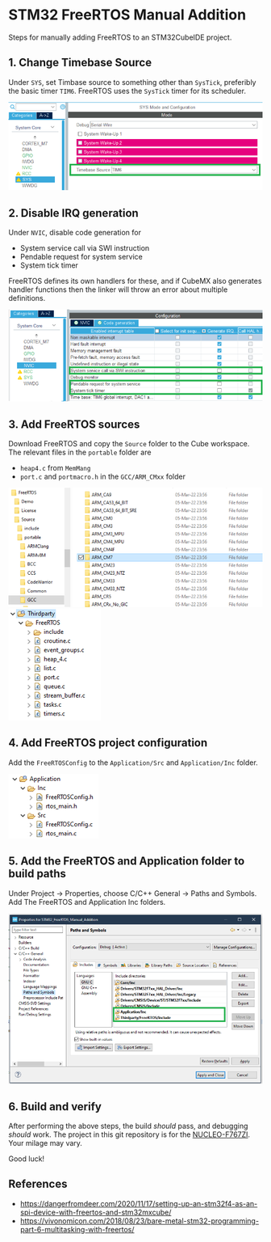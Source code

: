 # STM32 FreeRTOS Manual Addition

Steps for manually adding FreeRTOS to an STM32CubeIDE project.

## 1. Change Timebase Source
Under `SYS`, set Timbase source to something other than `SysTick`, preferibly the basic timer `TIM6`. FreeRTOS uses the `SysTick` timer for its scheduler.

![systick](Documentation/Images/01_sys_tim_source.png)

## 2. Disable IRQ generation
Under `NVIC`, disable code generation for 

* System service call via SWI instruction
* Pendable request for system service
* System tick timer

FreeRTOS defines its own handlers for these, and if CubeMX also generates handler functions then the linker will throw an error about multiple definitions.

![no irq](Documentation/Images/02_nvic_no_irq.png)

## 3. Add FreeRTOS sources
Download FreeRTOS and copy the `Source` folder to the Cube workspace.
The relevant files in the `portable` folder are

* `heap4.c` from `MemMang`
* `port.c` and `portmacro.h` in the `GCC/ARM_CMxx` folder

![portable](Documentation/Images/03_freertos_portable.png)
![freertos folder](Documentation/Images/04_freertos_folder.png)

## 4. Add FreeRTOS project configuration
Add the `FreeRTOSConfig` to the `Application/Src` and `Application/Inc` folder.

![config](Documentation/Images/05_application_folder.png)

## 5. Add the FreeRTOS and Application folder to build paths
Under Project -> Properties, choose C/C++ General -> Paths and Symbols. Add The FreeRTOS and Application Inc folders.

![paths](Documentation/Images/06_path_and_symbols.png)

## 6. Build and verify
After performing the above steps, the build *should* pass, and debugging *should* work.
The project in this git repository is for the [NUCLEO-F767ZI](https://www.st.com/en/evaluation-tools/nucleo-f767zi.html). Your milage may vary.

Good luck!



## References
* https://dangerfromdeer.com/2020/11/17/setting-up-an-stm32f4-as-an-spi-device-with-freertos-and-stm32mxcube/
* https://vivonomicon.com/2018/08/23/bare-metal-stm32-programming-part-6-multitasking-with-freertos/

